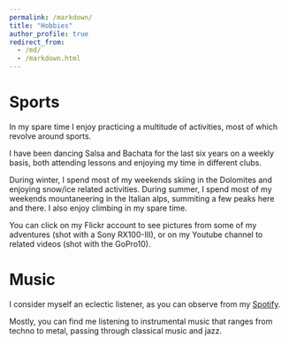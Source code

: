 ```yaml
---
permalink: /markdown/
title: "Hobbies"
author_profile: true
redirect_from: 
  - /md/
  - /markdown.html
---
```


# Sports

In my spare time I enjoy practicing a multitude of activities, most of which revolve around sports.

I have been dancing Salsa and Bachata for the last six years on a weekly basis, both attending lessons and enjoying my time in different clubs.

During winter, I spend most of my weekends skiing in the Dolomites and enjoying snow/ice related activities. During summer, I spend most of my weekends mountaneering in the Italian alps, summiting a few peaks here and there.
I also enjoy climbing in my spare time.

You can click on my Flickr account to see pictures from some of my adventures (shot with a Sony RX100-III), or on my Youtube channel to related videos (shot with the GoPro10). 

# Music

I consider myself an eclectic listener, as you can observe from my [Spotify](https://open.spotify.com/user/smnbet22).

Mostly, you can find me listening to instrumental music that ranges from techno to metal, passing through classical music and jazz.

